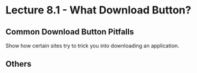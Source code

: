 # Lecture 8.1 - What Download Button?

## Common Download Button Pitfalls
Show how certain sites try to trick you into downloading an application.

## Others
